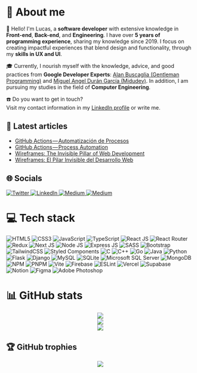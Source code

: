 <h1>💫 About me</h1>
<div>
    <p>
        👋 Hello! I'm Lucas, a <strong>software developer</strong> with extensive knowledge in <strong>Front-end</strong>, <strong>Back-end</strong>, and <strong>Engineering</strong>. I have over <strong>5 years of programming experience</strong>, sharing my knowledge since 2019. I focus on creating impactful experiences that blend design and functionality, through my <strong>skills in UX and UI</strong>.
    </p>
    <p>
        🎓 Currently, I nourish myself with the knowledge, advice, and good practices from <strong>Google Developer Experts</strong>: <a href="https://www.linkedin.com/in/alanbuscaglia/">Alan Buscaglia (Gentleman Programming)</a> and <a href="https://www.linkedin.com/in/midudev/">Miguel Angel Durán García (Midudev)</a>. In addition, I am pursuing my studies in the field of <strong>Computer Engineering</strong>.
    </p>
    <p>
        ☎️ Do you want to get in touch?
        <br/>
        Visit my contact information in my <a href="https://www.linkedin.com/in/lucashoz/">LinkedIn profile</a> or write me.
    </p>
</div>

<h2>📰 Latest articles</h2>
<ul>
    <!-- BLOG-POST-LIST:START -->
    <li><a href="https://medium.com/@hozlucas28/github-actions-automatizaci%C3%B3n-de-procesos-76091edd06af?source=rss-992ce3372c79------2">GitHub Actions — Automatización de Procesos</a></li>
    <li><a href="https://medium.com/@hozlucas28/github-actions-process-automation-f49ccf9860a8?source=rss-992ce3372c79------2">GitHub Actions — Process Automation</a></li>
    <li><a href="https://medium.com/@hozlucas28/wireframes-the-invisible-pillar-of-web-development-11be08b6a5d7?source=rss-992ce3372c79------2">Wireframes: The Invisible Pillar of Web Development</a></li>
    <li><a href="https://medium.com/@hozlucas28/wireframes-el-pilar-invisible-del-desarrollo-web-b9204c44f8c4?source=rss-992ce3372c79------2">Wireframes: El Pilar Invisible del Desarrollo Web</a></li><!-- BLOG-POST-LIST:END -->
</ul>

<h2>🌐 Socials</h2>
<div align="left">
    <a href="https://twitter.com/hozlucas28/">
        <img src="https://img.shields.io/badge/Twitter-%231DA1F2.svg?logo=Twitter&logoColor=white" alt="Twitter">
    </a>
    <a href="https://www.linkedin.com/in/lucashoz/">
        <img src="https://img.shields.io/badge/LinkedIn-%230077B5.svg?logo=linkedin&logoColor=white" alt="LinkedIn">
    </a>
    <a href="https://medium.com/@hozlucas28/">
        <img src="https://img.shields.io/badge/Medium-12100E?logo=medium&logoColor=white" alt="Medium">
    </a>
    <a href="https://learn.microsoft.com/users/lucashoz/">
        <img src="https://img.shields.io/badge/Microsoft-0078D7?logo=microsoft&logoColor=white" alt="Medium">
    </a>
</div>

<h1>💻 Tech stack</h1>
<div align="left">
    <img src="https://img.shields.io/badge/HTML5-%23E34F26.svg?style=flat&logo=html5&logoColor=white" alt="HTML5">
    <img src="https://img.shields.io/badge/CSS3-%231572B6.svg?style=flat&logo=css3&logoColor=white" alt="CSS3">
    <img src="https://img.shields.io/badge/JavaScript-%23323330.svg?style=flat&logo=javascript&logoColor=%23F7DF1E" alt="JavaScript">
    <img src="https://img.shields.io/badge/TypeScript-%23007ACC.svg?style=flat&logo=typescript&logoColor=white" alt="TypeScript">
    <img src="https://img.shields.io/badge/ReactJS-%2320232a.svg?style=flat&logo=react&logoColor=%2361DAFB" alt="React JS">
    <img src="https://img.shields.io/badge/React_Router-CA4245?style=flat&logo=react-router&logoColor=white" alt="React Router">
    <img src="https://img.shields.io/badge/Redux-%23593d88.svg?style=flat&logo=redux&logoColor=white" alt="Redux">
    <img src="https://img.shields.io/badge/Next-black?style=flat&logo=next.js&logoColor=white" alt="Next JS">
    <img src="https://img.shields.io/badge/NodeJS-6DA55F?style=flat&logo=node.js&logoColor=white" alt="Node JS">
    <img src="https://img.shields.io/badge/ExpressJS-%23404d59.svg?style=flat&logo=express&logoColor=%2361DAFB" alt="Express JS">
    <img src="https://img.shields.io/badge/SASS-hotpink.svg?style=flat&logo=SASS&logoColor=white" alt="SASS">
    <img src="https://img.shields.io/badge/Bootstrap-%23563D7C.svg?style=flat&logo=bootstrap&logoColor=white" alt="Bootstrap">
    <img src="https://img.shields.io/badge/Tailwind_CSS-%2338B2AC.svg?style=flat&logo=tailwind-css&logoColor=white" alt="TailwindCSS">
    <img src="https://img.shields.io/badge/Styled_Components-DB7093?style=flat&logo=styled-components&logoColor=white" alt="Styled Components">
    <img src="https://img.shields.io/badge/C-%2300599C.svg?style=flat&logo=c&logoColor=white" alt="C">
    <img src="https://img.shields.io/badge/C++-%2300599C.svg?style=flat&logo=c%2B%2B&logoColor=white" alt="C++">
    <img src="https://img.shields.io/badge/Go-%2300ADD8.svg?style=flat&logo=go&logoColor=white" alt="Go">
    <img src="https://img.shields.io/badge/Java-%23ED8B00.svg?style=flat&logo=java&logoColor=white" alt="Java">
    <img src="https://img.shields.io/badge/Python-3670A0?style=flat&logo=python&logoColor=ffdd54" alt="Python">
    <img src="https://img.shields.io/badge/Flask-%23000.svg?style=flat&logo=flask&logoColor=white" alt="Flask">
    <img src="https://img.shields.io/badge/Django-%23092E20.svg?style=flat&logo=django&logoColor=white" alt="Django">
    <img src="https://img.shields.io/badge/MySQL-%2304f.svg?style=flat&logo=mysql&logoColor=white" alt="MySQL">
    <img src="https://img.shields.io/badge/SQLite-%2307405e.svg?style=flat&logo=sqlite&logoColor=white" alt="SQLite">
    <img src="https://img.shields.io/badge/Microsoft%20SQL%20Sever-CC2927?style=flat&logo=microsoft%20sql%20server&logoColor=white" alt="Microsoft SQL Server">
    <img src="https://img.shields.io/badge/MongoDB-%234ea94b.svg?style=flat&logo=mongodb&logoColor=white" alt="MongoDB">
    <img src="https://img.shields.io/badge/NPM-%23000000.svg?style=flat&logo=npm&logoColor=white" alt="NPM">
    <img src="https://img.shields.io/badge/PNPM-%234a4a4a.svg?style=flat&logo=pnpm&logoColor=f69220" alt="PNPM">
    <img src="https://img.shields.io/badge/Vite-%23646CFF.svg?style=flat&logo=vite&logoColor=white" alt="Vite">
    <img src="https://img.shields.io/badge/Firebase-%23039BE5.svg?style=flat&logo=firebase" alt="Firebase">
    <img src="https://img.shields.io/badge/ESLint-4B3263?style=flat&logo=eslint&logoColor=white" alt="ESLint">
    <img src="https://img.shields.io/badge/Vercel-%23000000.svg?style=flat&logo=vercel&logoColor=white" alt="Vercel">
    <img src="https://img.shields.io/badge/Supabase-3ECF8E?style=flat&logo=supabase&logoColor=white" alt="Supabase">
    <img src="https://img.shields.io/badge/Notion-%23000000.svg?style=flat&logo=notion&logoColor=white" alt="Notion">
    <img src="https://img.shields.io/badge/Figma-%23F24E1E.svg?style=flat&logo=figma&logoColor=white" alt="Figma">
    <img src="https://img.shields.io/badge/Adobe_Photoshop-%2331A8FF.svg?style=flat&logo=adobephotoshop&logoColor=white" alt="Adobe Photoshop">
</div>

<h1>📊 GitHub stats</h1>
<div align="center">
    <picture>
        <source srcset="https://git-hub-stats-one.vercel.app/api?username=hozlucas28&theme=react&show_icons=true&hide_border=true&include_all_commits=true&count_private=true&hide=stars,issues" media="(prefers-color-scheme: dark)"/>
        <source srcset="https://git-hub-stats-one.vercel.app/api?username=hozlucas28&theme=transparent&show_icons=true&include_all_commits=true&count_private=true&hide=stars,issues" media="(prefers-color-scheme: light), (prefers-color-scheme: no-preference)"/>
        <img src="https://git-hub-stats-one.vercel.app/api?username=hozlucas28&theme=react&show_icons=true&hide_border=true&include_all_commits=true&count_private=true&hide=stars,issues" />
    </picture>
    <br/>
    <picture>
        <source srcset="https://git-hub-streak-stats.vercel.app?user=hozlucas28&theme=react&hide_border=true" media="(prefers-color-scheme: dark)"/>
        <source srcset="https://git-hub-streak-stats.vercel.app?user=hozlucas28&theme=transparent" media="(prefers-color-scheme: light), (prefers-color-scheme: no-preference)"/>
        <img src="https://git-hub-streak-stats.vercel.app?user=hozlucas28&theme=react&hide_border=true" />
    </picture>
    <br/>
    <picture>
        <source srcset="https://git-hub-stats-one.vercel.app/api/top-langs/?username=hozlucas28&theme=react&hide_border=true&include_all_commits=true&count_private=true&layout=compact&langs_count=6" media="(prefers-color-scheme: dark)"/>
        <source srcset="https://git-hub-stats-one.vercel.app/api/top-langs/?username=hozlucas28&theme=transparent&include_all_commits=true&count_private=true&layout=compact&langs_count=6" media="(prefers-color-scheme: light), (prefers-color-scheme: no-preference)"/>
        <img src="https://git-hub-stats-one.vercel.app/api/top-langs/?username=hozlucas28&theme=react&hide_border=true&include_all_commits=true&count_private=true&layout=compact&langs_count=6" />
    </picture>
</div>

<h2>🏆 GitHub trophies</h2>
<div align="center">
    <picture>
        <source srcset="https://github-profile-trophy.vercel.app/?username=hozlucas28&theme=discord&no-frame=true&no-bg=false&margin-w=4" media="(prefers-color-scheme: dark)"/>
        <source srcset="https://github-profile-trophy.vercel.app/?username=hozlucas28&theme=transparent&no-frame=false&no-bg=false&margin-w=4" media="(prefers-color-scheme: light), (prefers-color-scheme: no-preference)"/>
        <img src="https://github-profile-trophy.vercel.app/?username=hozlucas28&theme=discord&no-frame=true&no-bg=false&margin-w=4" />
    </picture>
</div>
